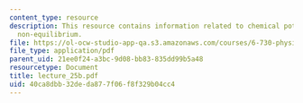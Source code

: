 ```yaml
---
content_type: resource
description: This resource contains information related to chemical potential and
  non-equilibrium.
file: https://ol-ocw-studio-app-qa.s3.amazonaws.com/courses/6-730-physics-for-solid-state-applications-spring-2003/40ca8dbb32deda877f06f8f329b04cc4_lecture_25b.pdf
file_type: application/pdf
parent_uid: 21ee0f24-a3bc-9d08-bb83-835dd99b5a48
resourcetype: Document
title: lecture_25b.pdf
uid: 40ca8dbb-32de-da87-7f06-f8f329b04cc4
---
```

